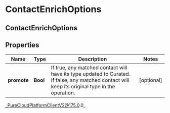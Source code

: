 # ContactEnrichOptions

## ContactEnrichOptions

## Properties

|Name | Type | Description | Notes|
|------------ | ------------- | ------------- | -------------|
| **promote** | **Bool** | If true, any matched contact will have its type updated to Curated. If false, any matched contact will keep its original type in the operation. | [optional] |



_PureCloudPlatformClientV2@175.0.0_
